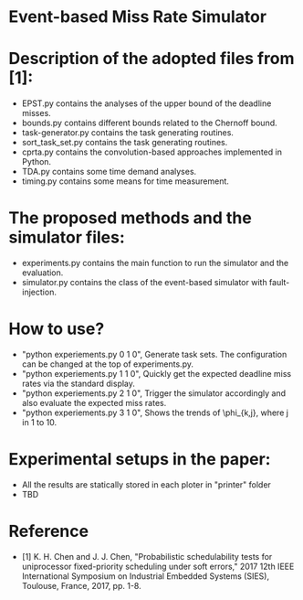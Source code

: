 # Event-based Miss Rate Simulator

# Description of the adopted files from [1]:
- EPST.py contains the analyses of the upper bound of the deadline misses.
- bounds.py contains different bounds related to the Chernoff bound.
- task-generator.py contains the task generating routines.
- sort_task_set.py contains the task generating routines.
- cprta.py contains the convolution-based approaches implemented in Python.
- TDA.py contains some time demand analyses.
- timing.py contains some means for time measurement.

# The proposed methods and the simulator files:
- experiments.py contains the main function to run the simulator and the evaluation.
- simulator.py contains the class of the event-based simulator with fault-injection.

# How to use?
- "python experiements.py 0 1 0", Generate task sets. The configuration can be changed at the top of experiments.py.
- "python experiements.py 1 1 0", Quickly get the expected deadline miss rates via the standard display.
- "python experiements.py 2 1 0", Trigger the simulator accordingly and also evaluate the expected miss rates.
- "python experiements.py 3 1 0", Shows the trends of \phi_{k,j}, where j in 1 to 10.

# Experimental setups in the paper:
- All the results are statically stored in each ploter in "printer" folder
- TBD

# Reference
- [1] K. H. Chen and J. J. Chen, "Probabilistic schedulability tests for uniprocessor fixed-priority scheduling under soft errors," 2017 12th IEEE International Symposium on Industrial Embedded Systems (SIES), Toulouse, France, 2017, pp. 1-8.
